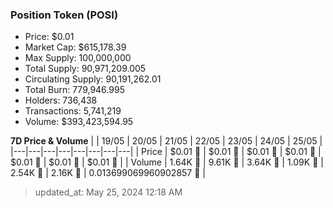 
  ### Position Token (POSI)
  - Price: $0.01
  - Market Cap: $615,178.39
  - Max Supply: 100,000,000
  - Total Supply: 90,971,209.005
  - Circulating Supply: 90,191,262.01
  - Total Burn: 779,946.995
  - Holders: 736,438
  - Transactions: 5,741,219
  - Volume: $393,423,594.95

  **7D Price & Volume**
  | | 19&#x2F;05 | 20&#x2F;05 | 21&#x2F;05 | 22&#x2F;05 | 23&#x2F;05 | 24&#x2F;05 | 25&#x2F;05 |
  |---|---|---|---|---|---|---|---|
  | Price | $0.01 🔻 | $0.01 🔻 | $0.01 🔻 | $0.01 🔻 | $0.01 🔻 | $0.01 🔻 | $0.01 🔻 |
  | Volume | 1.64K 🚀 | 9.61K 🚀 | 3.64K 🔻 | 1.09K 🔻 | 2.54K 🚀 | 2.16K 🔻 | 0.013699069960902857 🔻 |

  > updated_at: May 25, 2024 12:18 AM
